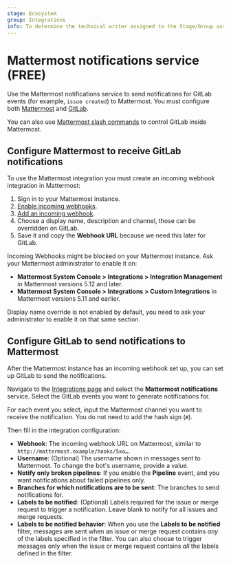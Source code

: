 ```yaml
---
stage: Ecosystem
group: Integrations
info: To determine the technical writer assigned to the Stage/Group associated with this page, see https://about.gitlab.com/handbook/engineering/ux/technical-writing/#assignments
---
```


# Mattermost notifications service **(FREE)**

Use the Mattermost notifications service to send notifications for GitLab events
(for example, `issue created`) to Mattermost. You must configure both [Mattermost](#configure-mattermost-to-receive-gitlab-notifications)
and [GitLab](#configure-gitlab-to-send-notifications-to-mattermost).

You can also use [Mattermost slash commands](mattermost_slash_commands.md) to control
GitLab inside Mattermost.

## Configure Mattermost to receive GitLab notifications

To use the Mattermost integration you must create an incoming webhook integration
in Mattermost:

1. Sign in to your Mattermost instance.
1. [Enable incoming webhooks](https://docs.mattermost.com/developer/webhooks-incoming.html#enabling-incoming-webhooks).
1. [Add an incoming webhook](https://docs.mattermost.com/developer/webhooks-incoming.html#creating-integrations-using-incoming-webhooks).
1. Choose a display name, description and channel, those can be overridden on GitLab.
1. Save it and copy the **Webhook URL** because we need this later for GitLab.

Incoming Webhooks might be blocked on your Mattermost instance. Ask your Mattermost administrator
to enable it on:

- **Mattermost System Console > Integrations > Integration Management** in Mattermost
  versions 5.12 and later.
- **Mattermost System Console > Integrations > Custom Integrations** in Mattermost
  versions 5.11 and earlier.

Display name override is not enabled by default, you need to ask your administrator to enable it on that same section.

## Configure GitLab to send notifications to Mattermost

After the Mattermost instance has an incoming webhook set up, you can set up GitLab
to send the notifications.

Navigate to the [Integrations page](overview.md#accessing-integrations)
and select the **Mattermost notifications** service. Select the GitLab events
you want to generate notifications for.

For each event you select, input the Mattermost channel you want to receive the
notification. You do not need to add the hash sign (`#`).

Then fill in the integration configuration:

- **Webhook**: The incoming webhook URL on Mattermost, similar to
  `http://mattermost.example/hooks/5xo…`.
- **Username**: (Optional) The username shown in messages sent to Mattermost.
  To change the bot's username, provide a value.
- **Notify only broken pipelines**: If you enable the **Pipeline** event, and you want
  notifications about failed pipelines only.
- **Branches for which notifications are to be sent**: The branches to send notifications for.
- **Labels to be notified**: (Optional) Labels required for the issue or merge request
  to trigger a notification. Leave blank to notify for all issues and merge requests.
- **Labels to be notified behavior**: When you use the **Labels to be notified** filter,
  messages are sent when an issue or merge request contains _any_ of the labels specified
  in the filter. You can also choose to trigger messages only when the issue or merge request
  contains _all_ the labels defined in the filter.
